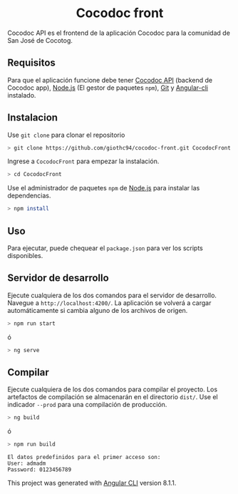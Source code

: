<h1 align="center">Cocodoc front</h1>

Cocodoc API es el frontend de la aplicación Cocodoc para la comunidad de San José de Cocotog.

## Requisitos

Para que el aplicación funcione debe tener [Cocodoc API](https://github.com/giothc94/cocodoc-rest-api) (backend de Cocodoc app), [Node.js](https://nodejs.org/en/) (El gestor de paquetes `npm`), [Git](https://git-scm.com/) y [Angular-cli](https://cli.angular.io/) instalado.

## Instalacion

Use `git clone` para clonar el repositorio

```bash
> git clone https://github.com/giothc94/cocodoc-front.git CocodocFront
```

Ingrese a `CocodocFront` para empezar la instalación.
```bash
> cd CocodocFront
```

Use el administrador de paquetes `npm` de [Node.js](https://nodejs.org/en/) para instalar las dependencias.

```bash
> npm install
```

## Uso
Para ejecutar, puede chequear el `package.json` para ver los scripts disponibles.

## Servidor de desarrollo

Ejecute cualquiera de los dos comandos para el servidor de desarrollo. Navegue a `http://localhost:4200/`.
La aplicación se volverá a cargar automáticamente si cambia alguno de los archivos de origen.
```bash
> npm run start
```
ó
```bash
> ng serve
```

## Compilar
Ejecute cualquiera de los dos comandos para compilar el proyecto. 
Los artefactos de compilación se almacenarán en el directorio `dist/`. Use el indicador `--prod` para una compilación de producción.

```bash
> ng build
```
ó
```bash
> npm run build
```

```
El datos predefinidos para el primer acceso son:
User: admadm
Password: 0123456789
```


This project was generated with [Angular CLI](https://github.com/angular/angular-cli) version 8.1.1.